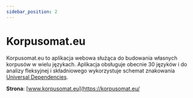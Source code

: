 ```yaml
---
sidebar_position: 2
---
```


# Korpusomat.eu

Korpusomat.eu to aplikacja webowa służąca do budowania własnych korpusów w wielu językach. 
Aplikacja obsługuje obecnie 30 języków i do analizy fleksyjnej i składniowego wykorzystuje schemat znakowania [Universal Dependencies](universaldependencies.org/). 

__Strona__: [www.korpusomat.eu](https://korpusomat.eu/
